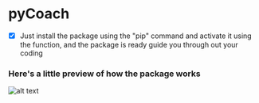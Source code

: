 # pyCoach

- [x] Just install the package using the "pip" command and activate it using the function, and  the package is ready guide you through out your coding

### Here's a little preview of how the package works

![alt text](https://i.ibb.co/Df4DFmb/Annotation-2021-02-09-215823.jpg)
